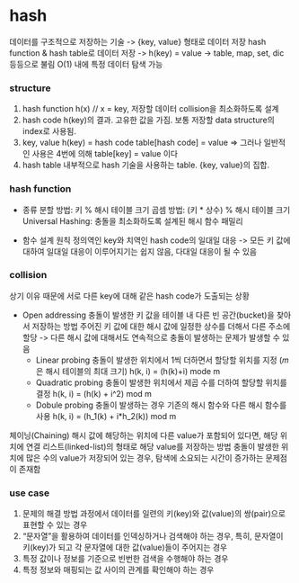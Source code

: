 # hash
데이터를 구조적으로 저장하는 기술
-> {key, value} 형태로 데이터 저장
hash function & hash table로 데이터 저장
-> h(key) = value
-> table, map, set, dic 등등으로 불림
O(1) 내에 특정 데이터 탐색 가능

### structure
1. hash function 
    h(x)    // x = key, 저장할 데이터
    collision을 최소화하도록 설계
2. hash code
    h(key)의 결과. 고유한 값을 가짐.
    보통 저장할 data structure의 index로 사용됨.
3. key, value
    h(key) = hash code
    table[hash code] = value
    => 그러나 일반적인 사용은 4번에 의해 table[key] = value 이다
4. hash table
    내부적으로 hash 기술을 사용하는 table.
    {key, value}의 집합.

### hash function
- 종류
분할 방법: 키 % 해시 테이블 크기
곱셈 방법: (키 * 상수) % 해시 테이블 크기
Universal Hashing: 충돌을 최소화하도록 설계된 해시 함수 패밀리

- 함수 설계 원칙
정의역인 key와 치역인 hash code의 일대일 대응
-> 모든 키 값에 대하여 일대일 대응이 이루어지기는 쉽지 않음, 다대일 대응이 될 수 있음

### collision
상기 이유 때문에 서로 다른 key에 대해 같은 hash code가 도출되는 상황

- Open addressing
충돌이 발생한 키 값을 테이블 내 다른 빈 공간(bucket)을 찾아서 저장하는 방법
주어진 키 값에 대한 해시 값에 일정한 상수를 더해서 다른 주소에 할당
-> 다른 해시 값에 대해서도 연속적으로 충돌이 발생하는 문제가 발생할 수 있음
    - Linear probing
    충돌이 발생한 위치에서 1씩 더하면서 할당할 위치를 지정 (𝑚은 해시 테이블의 최대 크기)
    h(k, i) = (h(k)+i) mode m
    - Quadratic probing
    충돌이 발생한 위치에서 제곱 수를 더하여 할당할 위치를 결정
    h(k, i) = (h(k) + i^2) mod m
    - Dobule probing
    충돌이 발생하는 경우 기존의 해시 함수와 다른 해시 함수를 사용
    h(k, i) = (h_1(k) + i*h_2(k)) mod m

체이닝(Chaining)
해시 값에 해당하는 위치에 다른 value가 포함되어 있다면, 해당 위치에 연결 리스트(linked-list)의 형태로 해당 value를 저장하는 방법
충돌이 발생한 위치에 많은 수의 value가 저장되어 있는 경우, 탐색에 소요되는 시간이 증가하는 문제점이 존재함

### use case
1) 문제의 해결 방법 과정에서 데이터를 일련의 키(key)와 값(value)의 쌍(pair)으로 표현할 수 있는 경우
2) “문자열”을 활용하여 데이터를 인덱싱하거나 검색해야 하는 경우, 특히, 문자열이 키(key)가 되고 각 문자열에 대한 값(value)들이 주어지는 경우
3) 특정 값이나 정보를 기준으로 빈번한 검색을 수행해야 하는 경우
4) 특정 정보와 매핑되는 값 사이의 관계를 확인해야 하는 경우